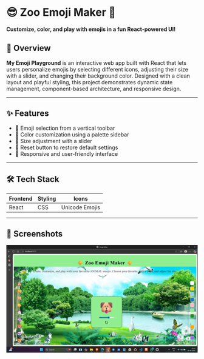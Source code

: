 # 😎 Zoo Emoji Maker 🌻

**Customize, color, and play with emojis in a fun React-powered UI!**

## 🚀 Overview

**My Emoji Playground** is an interactive web app built with React that lets users personalize emojis by selecting different icons, adjusting their size with a slider, and changing their background color. Designed with a clean layout and playful styling, this project demonstrates dynamic state management, component-based architecture, and responsive design.

---

## ✨ Features

- 🎨 Emoji selection from a vertical toolbar
- 🌈 Color customization using a palette sidebar
- 📏 Size adjustment with a slider
- 🔄 Reset button to restore default settings
- 📱 Responsive and user-friendly interface

---

## 🛠️ Tech Stack

| Frontend | Styling | Icons |
|----------|---------|-------|
| React    | CSS     | Unicode Emojis |

---

## 📸 Screenshots

![App Screenshot](SS.png)

